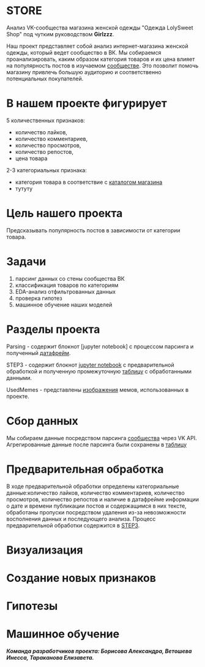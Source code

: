 # STORE
Анализ VK-сообщества магазина женской одежды "Одежда LolySweet Shop" под чутким руководством **Girlzzz**.

Наш проект представляет собой анализ интернет-магазина женской одежды, который ведет сообщество в ВК. Мы собираемся проанализировать, каким образом категория товаров и их цена влияет на популярность постов в изучаемом [сообществе](https://vk.com/shoopplk). Это позволит помочь магазину привлечь большую аудиторию и соответственно потенциальных покупателей.

# В нашем проекте фигурирует 
5 количественных признаков: 
- количество лайков, 
- количество комментариев, 
- количество просмотров, 
- количество репостов, 
- цена товара
  
2-3 категориальных признака:
- категория товара в соответствие с [каталогом магазина](https://vk.com/albums-59803960)
- тутуту 
 
# Цель нашего проекта
Предсказывать популярность постов в зависимости от категории товара.

# Задачи
1) парсинг данных со стены сообщества ВК
2) классификация товаров по категориям
3) EDA-анализ отфильтрованных данных
4) проверка гипотез
5) машинное обучение наших моделей

# Разделы проекта 

Parsing - содержит блокнот [jupyter notebook] с процессом парсинга и полученный [датафрейм](https://github.com/ElizavetaTarTar/STORE-/blob/main/Parcing/Dataframe_Girlzzz.csv).

STEP3 - содержит блокнот [jupyter notebook](https://github.com/ElizavetaTarTar/STORE-/blob/main/STEP3/Step3.ipynb) с предварительной обработкой и полученную промежуточную [таблицу](https://github.com/ElizavetaTarTar/STORE-/blob/main/STEP3/Step_3) с обработанными данными.

UsedMemes - представлены [изображения](https://github.com/ElizavetaTarTar/STORE-/tree/main) мемов, использованных в проекте.

# Сбор данных
Мы собираем данные посредством парсинга [сообщества](https://vk.com/shoopplk) через VK API. Агрегированные данные после парсинга были сохранены в [таблицу](https://github.com/ElizavetaTarTar/STORE-/blob/main/Parcing/Dataframe_Girlzzz.csv) 

# Предварительная обработка
В ходе предварительной обработки определены категориальные данные:количество лайков, количество комментариев, количество просмотров, количество репостов и наличие в датафрейме информации о дате и времени публикации постов и содержащимся в них тексте, обработаны пропуски посредством удаления из-за невозможности восполнения данных и последующего анализа. Процесс предварительной обработки содержится в [STEP3](https://github.com/ElizavetaTarTar/STORE-/tree/main).

# Визуализация

# Создание новых признаков

# Гипотезы

# Машинное обучение

***Команда разработчиков проекта: Борисова Александра, Ветошева Инесса, Тараканова Елизавета.***

